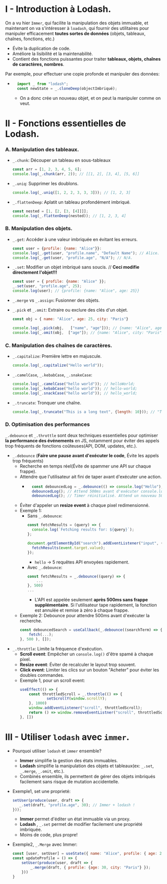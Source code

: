 # I - Introduction à Lodash.
On a vu hier ``Immer``, qui facilite la manipulation des objets immuable, et maintenant on va s'intéresser à ``loadash``, qui fournir des utilitaires pour manipuler efficacement __toutes sortes de données__ (objets, tableaux, chaînes, fonctions, etc.)
* Évite la duplication de code.
* Améliore la lisibilité et la maintenabilité.
* Contient des fonctions puissantes pour traiter __tableaux, objets, chaînes de caractères, nombres__.

Par exemple, pour effectuer une copie profonde et manipuler des données:
* ````js
    import _ from "lodash";
    const newState = _.cloneDeep(objectImbriqué);
    ````
    * On a donc crée un nouveau objet, et on peut la manipuler comme on veut.

# II - Fonctions essentielles de Lodash.
### A. Manipulation des tableaux.
* ``_.chunk``: Découper un tableau en sous-tableaux
    ````js
    const arr = [1, 2, 3, 4, 5, 6];
    console.log(_.chunk(arr, 2)); // [[1, 2], [3, 4], [5, 6]]
    ````
* ``_.uniq``: Supprimer les doublons.
    ````js
    console.log(_.uniq([1, 2, 2, 3, 3, 3])); // [1, 2, 3]
    ````
* ``_.flattenDeep``: Aplatit un tableau profondément imbriqué.
    ````js
    const nested = [1, [2, [3, [4]]]];
    console.log(_.flattenDeep(nested)); // [1, 2, 3, 4]
    ````

### B. Manipulation des objets.
* ``_.get``: Accéder à une valeur imbriquée en évitant les erreurs.
    ````js
    const user = {profile: {name: "Alice"}}:
    console.log(_.get(user, "profile.name", "Default Name"); // Alice.
    console.log(_.get(user, "profile.age", "N/A"); // N/A.
    ````
* ``_.set``: Modifier un objet imbriqué sans soucis. // __Ceci modifie directement l'objet!!!__
    ````js
    const user = { profile: {name: "Alice" }};
    _.set(user, "profile.age", 25);
    console.log(user); // {profile: {name: "Alice", age: 25}}
    ````
* ``_.merge`` vs ``_.assign``: Fusionner des objets.
    
* ``_.pick`` et ``_.omit``: Extraire ou exclure des clés d'un objet.
    ````js
    const obj = { name: "Alice", age: 25, city: "Paris"}
    
    console.log(_.pick(obj,   ["name", "age"])); // {name: "Alice", age: 25}
    console.log(_.omit(obj,  ["age"]); // {name: "Alice", city: "Paris"}
    ````

### C. Manipulation des chaînes de caractères.
* ``_.capitalize``: Première lettre en majuscule.
    ````js
    console.log(_.capitalize("Hello world"));
    ````
* ``_.camelCase``, ``_.kebabCase``, ``_.snakeCase``:
    ````js
    console.log(_.camelCase("hello world")); // helloWorld;
    console.log(_.kebabCase("hello world")); // hello-world;
    console.log(_.snackCase("hello world")); // hello_world;
    ````
* ``_.truncate``: Tronquer une chaîne.
    ````js
    console.log(_.truncate("This is a long text", {length: 10})); // "This is..."
    ````

### D. Optimisation des performances
``_.debounce`` et ``_.throttle`` sont deux techniques essentielles pour optimiser __la performance des événements__ en JS, notamment pour éviter des appels trop fréquents de fonctions coûteuses(API, DOM, updates, etc.).

* ``_.debounce`` (__Faire une pause avant d'exécuter le code__, Évite les appels trop fréquents)
    * Recherche en temps réel(Évite de spammer une API sur chaque frappe).
    * Attendre que l'utilisateur ait fini de taper avant d'exécuter une action.
        * ````js
            const debouncedLog = _.debounce(() => console.log("Hello"), 500);
            debouncedLog(); // Attend 500ms avant d'exécuter console.log
            debouncedLog(); // Timer réinitialisé. Attend un nouveau 500ms avant d'exécuter le console.log.
            ````
    * Éviter d'appeler un __resize event__ à chaque pixel redimensionné.
    * Exemple 1:
        * Sans ``_.debounce``:
            ````js
            const fetchResults = (query) => {
              console.log(`Fetching results for: ${query}`);
            };
            
            document.getElementById("search").addEventListener("input", (event) => {
              fetchResults(event.target.value);
            });
            ````
            * ``hello`` -> 5 requêtes API envoyées rapidement.
        * Avec ``_.debounce``:
            ````js
            const fetchResults = _.debounce((query) => {
                ...
            }, 500)
            ...
            ````
            * L'API est appelée seulement __après 500ms sans frappe supplémentaire__. Si l'utilisateur tape rapidement, la fonction est annulée et remise à zéro à chaque frappe.
    * Exemple 2:
        Debounce pour attendre 500ms avant d'exécuter la recherche.
        ````js
        const debouncedSearch = useCallback(_.debounce((searchTerm) => {
            fetch(...);
        }, 500 ), []);
        ````
* ``_.throttle``: Limite la fréquence d'exécution.
    * __Scroll event__: Empêcher un ``console.log()`` d'être spamé à chaque pixel.
    * __Resize event__: Éviter de recalculer le layout trop souvent.
    * __Click event__: Limiter les clics sur un bouton "Acheter" pour éviter les doubles commandes.
    * Exemple 1, pour un scroll event:
        ````js
        useEffect(() => {
            const throttledScroll = _.throttle(() => {
                    setScrollY(window.scrollY);
            }, 1000)
            window.addEventListener("scroll", throttledScroll);
            return () => window.removeEventListner("scroll", throttledScroll);
        }, [])
        ````

# III - Utiliser ``lodash`` avec ``immer``.
* Pourquoi utiliser ``lodash`` et ``immer`` ensemble?
    * __Immer__ simplifie la gestion des états immuables.
    * __Lodash__ simplifie la manipulation des objets et tableaux(ex: ``_.set``, ``_.merge``, ``_.omit``, etc.).
    * Combinés ensemble, ils permettent de gérer des objets imbriqués facilement sans risque de mutation accidentelle.

* Exemple1, set une proprieté:
    ````js
    setUser(produce(user, draft => {
       _.set(draft, "profile.age", 30); // Immer + lodash ! 
    }));
    ````
    * __Immer__ permet d'éditer un état immuable via un proxy.
    * __Lodash__ , ``_.set`` permet de modifier facilement une propriété imbriquée.
    * Moins de code, plus propre!

* Exemple2, ``_.Merge`` avec Immer:
    ````js
    const [user, setUser] = useState({ name: "Alice", profile: { age: 25 }});
    const updateProfile = () => {
        setUser(produce(user, draft => {
            _.merge(draft, { profile: {age: 30, city: "Paris"} });  
        }))
    }
    ````



